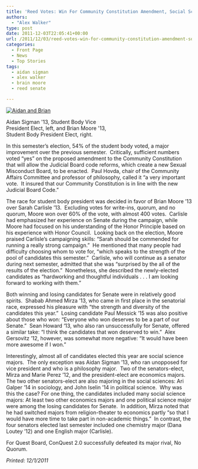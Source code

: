 ```yaml
---
title: 'Reed Votes: Win For Community Constitution Amendment, Social Sciences Majors'
authors: 
  - "Alex Walker"
type: post
date: 2011-12-03T22:05:41+00:00
url: /2011/12/03/reed-votes-win-for-community-constitution-amendment-social-sciences-majors/
categories:
  - Front Page
  - News
  - Top Stories
tags:
  - aidan sigman
  - alex walker
  - brain moore
  - reed senate

---
```

<div id="attachment_1073" style="width: 310px" class="wp-caption alignright">
  <a href="https://i0.wp.com/www.reedquest.org/wp-content/uploads/2011/12/Aidan-and-Brian.jpg"><img class="size-medium wp-image-1073" title="Aidan and Brian" src="https://i2.wp.com/www.reedquest.org/wp-content/uploads/2011/12/Aidan-and-Brian-300x200.jpg?resize=300%2C200" alt="Aidan and Brian" data-recalc-dims="1" /></a>
  
  <p class="wp-caption-text">
    Aidan Sigman '13, Student Body Vice President Elect, left, and Brian Moore '13, Student Body President Elect, right.
  </p>
</div>

In this semester’s election, 54% of the student body voted, a major improvement over the previous semester.  Critically, sufficient numbers voted “yes” on the proposed amendment to the Community Constitution that will allow the Judicial Board code reforms, which create a new Sexual Misconduct Board, to be enacted.  Paul Hovda, chair of the Community Affairs Committee and professor of philosophy, called it “a very important vote.  It insured that our Community Constitution is in line with the new Judicial Board Code.”

The race for student body president was decided in favor of Brian Moore ’13 over Sarah Carlisle ’13.  Excluding votes for write-ins, quorum, and no quorum, Moore won over 60% of the vote, with almost 400 votes.  Carlisle had emphasized her experience on Senate during the campaign, while Moore had focused on his understanding of the Honor Principle based on his experience with Honor Council.  Looking back on the election, Moore praised Carlisle’s campaigning skills: “Sarah should be commended for running a really strong campaign.”  He mentioned that many people had difficulty choosing whom to vote for, “which speaks to the strength of the pool of candidates this semester.”  Carlisle, who will continue as a senator during next semester, admitted that she was “surprised by the all of the results of the election.”  Nonetheless, she described the newly-elected candidates as “hardworking and thoughtful individuals . . . I am looking forward to working with them.”

Both winning and losing candidates for Senate were in relatively good spirits.  Shabab Ahmed Mirza ’13, who came in first place in the senatorial race, expressed his pleasure with “the strength and diversity of the candidates this year.”  Losing candidate Paul Messick ’15 was also positive about those who won: “Everyone who won deserves to be a part of our Senate.”  Sean Howard ‘13, who also ran unsuccessfully for Senate, offered a similar take: “I think the candidates that won deserved to win.”  Alex Gersovitz ’12, however, was somewhat more negative: “It would have been more awesome if I won.”

Interestingly, almost all of candidates elected this year are social science majors.  The only exception was Aidan Sigman &#8217;13, who ran unopposed for vice president and who is a philosophy major.  Two of the senators-elect, Mirza and Marie Perez ’12, and the president-elect are economics majors.  The two other senators-elect are also majoring in the social sciences: Ari Galper ’14 in sociology, and John Iselin ’14 in political science.  Why was this the case? For one thing, the candidates included many social science majors: At least two other economics majors and one political science major were among the losing candidates for Senate.  In addition, Mirza noted that he had switched majors from religion-theater to economics partly “so that I would have more time to take part in non-academic things.”  In contrast, the four senators elected last semester included one chemistry major (Dana Loutey ’12) and one English major (Carlisle).

For Quest Board, ConQuest 2.0 successfully defeated its major rival, No Quorum.

_Printed: 12/1/2011_